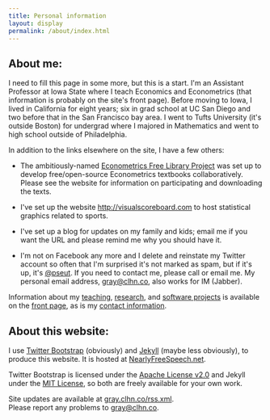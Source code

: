 ```yaml
---
title: Personal information
layout: display
permalink: /about/index.html
---
```


## About me:

I need to fill this page in some more, but this is a start.  I'm an
Assistant Professor at Iowa State where I teach Economics and
Econometrics (that information is probably on the site's front page).
Before moving to Iowa, I lived in California for eight years; six in
grad school at UC San Diego and two before that in the San Francisco
bay area.  I went to Tufts University (it's outside Boston) for
undergrad where I majored in Mathematics and went to high school
outside of Philadelphia.

In addition to the links elsewhere on the site, I have a few others:

* The ambitiously-named [Econometrics Free Library
  Project](http://www.econometricslibrary.org) was set up to develop
  free/open-source Econometrics textbooks collaboratively.  Please see
  the website for information on participating and downloading the
  texts.

* I've set up the website <http://visualscoreboard.com> to host
  statistical graphics related to sports.

* I've set up a blog for updates on my family and kids; email me if
  you want the URL and please remind me why you should have it.

* I'm not on Facebook any more and I delete and reinstate my Twitter
  account so often that I'm surprised it's not marked as spam, but if
  it's up, it's [@pseut](https://www.twitter.com/pseut). If you need
  to contact me, please call or email me. My personal email address,
  <gray@clhn.co>, also works for IM (Jabber).

Information about my [teaching](/index.html#Teaching),
[research](/index.html#Research), and [software
projects](/index.html#Software) is available on the [front
page](/index.html), as is my [contact
information](/index.html#Information).

## About this website:

I use [Twitter Bootstrap](http://twitter.github.com/bootstrap)
(obviously) and [Jekyll](http://jekyllrb.com/) (maybe less obviously),
to produce this website.  It is hosted at
[NearlyFreeSpeech.net](https://www.nearlyfreespeech.net/).

Twitter Bootstrap is licensed under the [Apache License
v2.0](http://www.apache.org/licenses/LICENSE-2.0) and Jekyll under the
[MIT License](http://opensource.org/licenses/MIT), so both are freely
available for your own work.

Site updates are available at [gray.clhn.co/rss.xml](/rss.xml).  
Please report any problems to <gray@clhn.co>.
